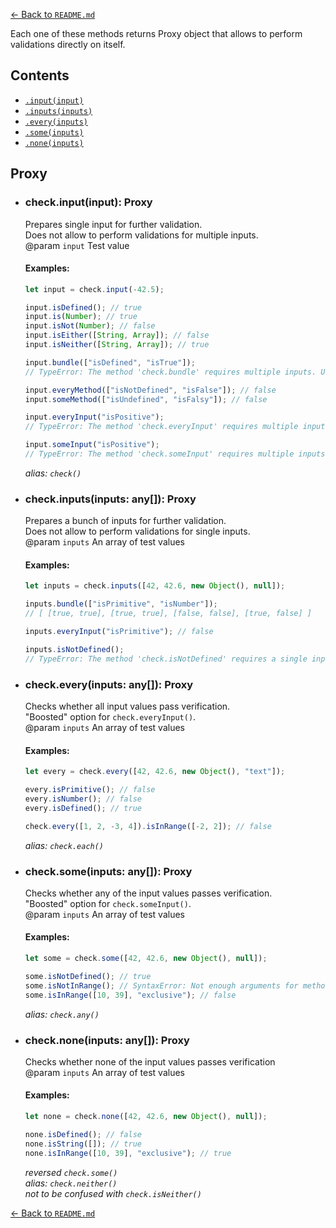 [← Back to `README.md`](../README.md)

Each one of these methods returns Proxy object that allows to perform validations directly on itself.

## Contents
- [`.input(input)`](./proxy.md#checkinputinput-proxy)
- [`.inputs(inputs)`](./proxy.md#checkinputsinputs-any-proxy)
- [`.every(inputs)`](./proxy.md#checkeveryinputs-any-proxy)
- [`.some(inputs)`](./proxy.md#checksomeinputs-any-proxy)
- [`.none(inputs)`](./proxy.md#checknoneinputs-any-proxy)

## Proxy
- ### check.input(input): Proxy
  Prepares single input for further validation.  
  Does not allow to perform validations for multiple inputs.  
  @param `input` Test value  

  #### Examples:
  ```javascript
  let input = check.input(-42.5);

  input.isDefined(); // true
  input.is(Number); // true
  input.isNot(Number); // false
  input.isEither([String, Array]); // false
  input.isNeither([String, Array]); // true

  input.bundle(["isDefined", "isTrue"]);
  // TypeError: The method 'check.bundle' requires multiple inputs. Use 'check.inputs( ... ).bundle' instead

  input.everyMethod(["isNotDefined", "isFalse"]); // false
  input.someMethod(["isUndefined", "isFalsy"]); // false

  input.everyInput("isPositive");
  // TypeError: The method 'check.everyInput' requires multiple inputs. Use 'check.inputs( ... ).everyInput' instead

  input.someInput("isPositive");
  // TypeError: The method 'check.someInput' requires multiple inputs. Use 'check.inputs( ... ).someInput' instead
  ```

  _alias: `check()`_  

- ### check.inputs(inputs: any[]): Proxy
  Prepares a bunch of inputs for further validation.  
  Does not allow to perform validations for single inputs.  
  @param `inputs` An array of test values  

  #### Examples:
  ```javascript
  let inputs = check.inputs([42, 42.6, new Object(), null]);

  inputs.bundle(["isPrimitive", "isNumber"]);
  // [ [true, true], [true, true], [false, false], [true, false] ]

  inputs.everyInput("isPrimitive"); // false

  inputs.isNotDefined();
  // TypeError: The method 'check.isNotDefined' requires a single input. Use 'check.input( ... ).isNotDefined' instead
  ``` 

- ### check.every(inputs: any[]): Proxy
  Checks whether all input values pass verification.  
  "Boosted" option for `check.everyInput()`.  
  @param `inputs` An array of test values  

  #### Examples:
  ```javascript
  let every = check.every([42, 42.6, new Object(), "text"]);

  every.isPrimitive(); // false
  every.isNumber(); // false
  every.isDefined(); // true

  check.every([1, 2, -3, 4]).isInRange([-2, 2]); // false
  ``` 

  _alias: `check.each()`_  

- ### check.some(inputs: any[]): Proxy
  Checks whether any of the input values passes verification.  
  "Boosted" option for `check.someInput()`.  
  @param `inputs` An array of test values  

  #### Examples:
  ```javascript
  let some = check.some([42, 42.6, new Object(), null]);
  
  some.isNotDefined(); // true
  some.isNotInRange(); // SyntaxError: Not enough arguments for method 'check.isNotInRange' to proceed
  some.isInRange([10, 39], "exclusive"); // false
  ``` 

  _alias: `check.any()`_  

- ### check.none(inputs: any[]): Proxy
  Checks whether none of the input values passes verification  
  @param `inputs` An array of test values  

  #### Examples:
  ```javascript
  let none = check.none([42, 42.6, new Object(), null]);

  none.isDefined(); // false
  none.isString([]); // true
  none.isInRange([10, 39], "exclusive"); // true
  ``` 

  _reversed `check.some()`_  
  _alias: `check.neither()`_  
  _not to be confused with `check.isNeither()`_  

[← Back to `README.md`](../README.md)
